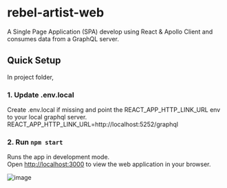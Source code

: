 # rebel-artist-web
A Single Page Application (SPA) develop using React & Apollo Client and consumes data from a GraphQL server.

## Quick Setup

In project folder,

### 1. Update .env.local 
Create .env.local if missing and point the REACT_APP_HTTP_LINK_URL env to your local graphql server.
REACT_APP_HTTP_LINK_URL=http://localhost:5252/graphql
  
### 2. Run `npm start`
Runs the app in development mode.\
Open [http://localhost:3000](http://localhost:3000) to view the web application in your browser.

![image](https://github.com/vergeldelacruz/rebel-artist-web/assets/47512855/3d1ba251-c86b-4d35-8394-24565bc6549b)

